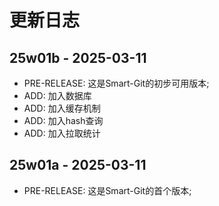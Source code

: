 # 更新日志

25w01b - 2025-03-11
---
- PRE-RELEASE: 这是Smart-Git的初步可用版本;
- ADD: 加入数据库
- ADD: 加入缓存机制
- ADD: 加入hash查询
- ADD: 加入拉取统计

25w01a - 2025-03-11
---
- PRE-RELEASE: 这是Smart-Git的首个版本;